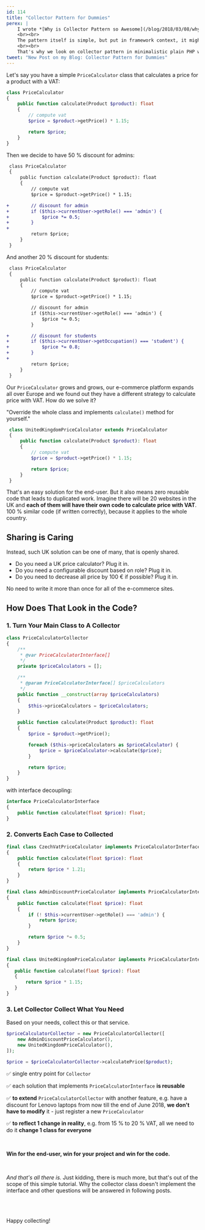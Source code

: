 ```yaml
---
id: 114
title: "Collector Pattern for Dummies"
perex: |
    I wrote *[Why is Collector Pattern so Awesome](/blog/2018/03/08/why-is-collector-pattern-so-awesome/)* a while ago, but I got feeling and feedback that it's way too complicated.
    <br><br>
    The pattern itself is simple, but put in framework context, it might be too confusing to understand.
    <br><br>
    That's why we look on collector pattern in minimalistic plain PHP way today.
tweet: "New Post on my Blog: Collector Pattern for Dummies"
---
```


Let's say you have a simple `PriceCalculator` class that calculates a price for a product with a VAT:

```php
class PriceCalculator
{
    public function calculate(Product $product): float
    {
        // compute vat
        $price = $product->getPrice() * 1.15;

        return $price;
    }
}
```

Then we decide to have 50 % discount for admins:

```diff
 class PriceCalculator
 {
     public function calculate(Product $product): float
     {
         // compute vat
         $price = $product->getPrice() * 1.15;

+        // discount for admin
+        if ($this->currentUser->getRole() === 'admin') {
+            $price *= 0.5;
+        }
+
         return $price;
     }
 }
```

And another 20 % discount for students:

```diff
 class PriceCalculator
 {
     public function calculate(Product $product): float
     {
         // compute vat
         $price = $product->getPrice() * 1.15;

         // discount for admin
         if ($this->currentUser->getRole() === 'admin') {
             $price *= 0.5;
         }

+        // discount for students
+        if ($this->currentUser->getOccupation() === 'student') {
+            $price *= 0.8;
+        }
+
         return $price;
     }
 }
```

Our `PriceCalculator` grows and grows, our e-commerce platform expands all over Europe and we found out they have a different strategy to calculate price with VAT. How do we solve it?

"Override the whole class and implements `calculate()` method for yourself."

```php
 class UnitedKingdomPriceCalculator extends PriceCalculator
 {
     public function calculate(Product $product): float
     {
         // compute vat
         $price = $product->getPrice() * 1.15;

         return $price;
     }
 }
```

That's an easy solution for the end-user. But it also means zero reusable code that leads to duplicated work. Imagine there will be 20 websites in the UK and **each of them will have their own code to calculate price with VAT**. 100 % similar code (if written correctly), because it applies to the whole country.

## Sharing is Caring

Instead, such UK solution can be one of many, that is openly shared.

- Do you need a UK price calculator? Plug it in.
- Do you need a configurable discount based on role? Plug it in.
- Do you need to decrease all price by 100 € if possible? Plug it in.

No need to write it more than once for all of the e-commerce sites.

## How Does That Look in the Code?

### 1. Turn Your Main Class to A Collector

```php
class PriceCalculatorCollector
{
    /**
     * @var PriceCalculatorInterface[]
     */
    private $priceCalculators = [];

    /**
     * @param PriceCalculatorInterface[] $priceCalculators
     */
    public function __construct(array $priceCalculators)
    {
        $this->priceCalculators = $priceCalculators;
    }

    public function calculate(Product $product): float
    {
        $price = $product->getPrice();

        foreach ($this->priceCalculators as $priceCalculator) {
            $price = $priceCalculator->calculate($price);
        }

        return $price;
    }
}
```

with interface decoupling:

```php
interface PriceCalculatorInterface
{
    public function calculate(float $price): float;
}
```

### 2. Converts Each Case to Collected

```php
final class CzechVatPriceCalculator implements PriceCalculatorInterface
{
    public function calculate(float $price): float
    {
        return $price * 1.21;
    }
}
```

```php
final class AdminDiscountPriceCalculator implements PriceCalculatorInterface
{
    public function calculate(float $price): float
    {
        if (! $this->currentUser->getRole() === 'admin') {
            return $price;
        }

        return $price *= 0.5;
    }
}
```

```php
final class UnitedKingdomPriceCalculator implements PriceCalculatorInterface
{
   public function calculate(float $price): float
   {
       return $price * 1.15;
   }
}
```

### 3. Let Collector Collect What You Need

Based on your needs, collect this or that service.

```php
$priceCalculatorCollector = new PriceCalculatorCollector([
    new AdminDiscountPriceCalculator(),
    new UnitedKingdomPriceCalculator(),
]);

$price = $priceCalculatorCollector->calculatePrice($product);
```

✅ single entry point for `Collector`

✅ each solution that implements `PriceCalculatorInterface` **is reusable**

✅ **to extend** `PriceCalculatorCollector` with another feature, e.g. have a discount for Lenovo laptops from now till the end of June 2018, **we don't have to modify** it - just register a new `PriceCalculator`

✅ **to reflect 1 change in reality**, e.g. from 15 % to 20 % VAT, all we need to do it **change 1 class for everyone**

<br>

**Win for the end-user, win for your project and win for the code.**

<br>

*And that's all there is.* Just kidding, there is much more, but that's out of the scope of this simple tutorial.
Why the collector class doesn't implement the interface and other questions will be answered in following posts.

<br><br>

Happy collecting!
